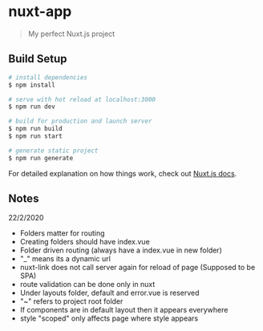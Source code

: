 # nuxt-app

> My perfect Nuxt.js project

## Build Setup

``` bash
# install dependencies
$ npm install

# serve with hot reload at localhost:3000
$ npm run dev

# build for production and launch server
$ npm run build
$ npm run start

# generate static project
$ npm run generate
```

For detailed explanation on how things work, check out [Nuxt.js docs](https://nuxtjs.org).

## Notes

22/2/2020

- Folders matter for routing
- Creating folders should have index.vue
- Folder driven routing (always have a index.vue in new folder)
- "_" means its a dynamic url
- nuxt-link does not call server again for reload of page (Supposed to be SPA)
- route validation can be done only in nuxt
- Under layouts folder, default and error.vue is reserved
- "~" refers to project root folder
- If components are in default layout then it appears everywhere
- style "scoped" only affects page where style appears
